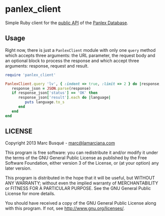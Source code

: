 # panlex\_client 
Simple Ruby client for the [public API](http://dev.panlex.org/api/) of the [Panlex Database](http://panlex.org).

## Usage

Right now, there is just a `PanlexClient` module with only one `query` method which accepts three arguments: the URL parameter, the request body and an optional block to process the response and which accept three arguments: response, request and result.

```ruby
require 'panlex_client'

PanlexClient.query 'lv', { :indent => true, :limit => 2 } do |response, request, result|
   response_json = JSON.parse(response)
   if response_json['status'] == 'OK' then
      response_json['result'].each do |language|
         puts language.to_s
      end
   end
end
```

## LICENSE

Copyright 2013 Marc Busqué - <marc@lamarciana.com>

This program is free software: you can redistribute it and/or modify
it under the terms of the GNU General Public License as published by
the Free Software Foundation, either version 3 of the License, or
(at your option) any later version.

This program is distributed in the hope that it will be useful,
but WITHOUT ANY WARRANTY; without even the implied warranty of
MERCHANTABILITY or FITNESS FOR A PARTICULAR PURPOSE.  See the
GNU General Public License for more details.

You should have received a copy of the GNU General Public License
along with this program.  If not, see <http://www.gnu.org/licenses/>.

